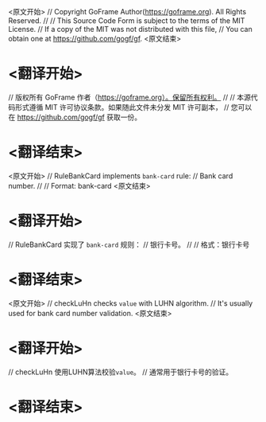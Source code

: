 
<原文开始>
// Copyright GoFrame Author(https://goframe.org). All Rights Reserved.
//
// This Source Code Form is subject to the terms of the MIT License.
// If a copy of the MIT was not distributed with this file,
// You can obtain one at https://github.com/gogf/gf.
<原文结束>

# <翻译开始>
// 版权所有 GoFrame 作者（https://goframe.org）。保留所有权利。
//
// 本源代码形式遵循 MIT 许可协议条款。如果随此文件未分发 MIT 许可副本，
// 您可以在 https://github.com/gogf/gf 获取一份。
# <翻译结束>


<原文开始>
// RuleBankCard implements `bank-card` rule:
// Bank card number.
//
// Format: bank-card
<原文结束>

# <翻译开始>
// RuleBankCard 实现了 `bank-card` 规则：
// 银行卡号。
//
// 格式：银行卡号
# <翻译结束>


<原文开始>
// checkLuHn checks `value` with LUHN algorithm.
// It's usually used for bank card number validation.
<原文结束>

# <翻译开始>
// checkLuHn 使用LUHN算法校验`value`。
// 通常用于银行卡号的验证。
# <翻译结束>

